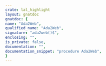 ```yaml
---
crate: lal_highlight
layout: gnatdoc
gnatdoc: {
name: "Ada2Web",
qualified_name: "Ada2Web",
signature: "ada2web()$",
enclosing: "",
is_private: false,
documentation: "",
documentation_snippet: "procedure Ada2Web",
}
---
```

